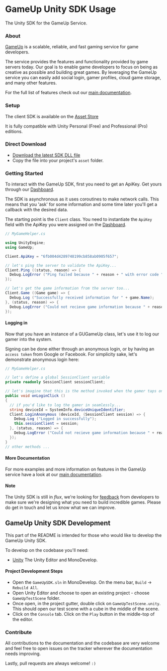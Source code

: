 GameUp Unity SDK Usage
====================

The Unity SDK for the GameUp Service.

### About
[GameUp](https://gameup.io/) is a scalable, reliable, and fast gaming service for game developers.

The service provides the features and functionality provided by game servers today. Our goal is to enable game developers to focus on being as creative as possible and building great games. By leveraging the GameUp service you can easily add social login, gamer profiles, cloud game storage, and many other features.

For the full list of features check out our [main documentation](https://gameup.io/docs/).

### Setup
The client SDK is available on the [Asset Store](https://www.assetstore.unity3d.com/#!/content/32782)

It is fully compatible with Unity Personal (Free) and Professional (Pro) editions.

### Direct Download

* [Download the latest SDK DLL file](https://github.com/gameup-io/gameup-unity-sdk/releases)
* Copy the file into your project's `asset` folder.

### Getting Started

To interact with the GameUp SDK, first you need to get an ApiKey. Get yours through our [Dashboard](https://dashboard.gameup.io).

The SDK is asynchronous as it uses coroutines to make network calls. This means that you 'ask' for some information and some time later you'll get a callback with the desired data. 

The starting point is the `Client` class. You need to instantiate the `ApiKey` field with the ApiKey you were assigned on the [Dashboard](https://dashboard.gameup.io). 

```C#
// MyGameHelper.cs

using UnityEngine;
using GameUp;

Client.ApiKey = "6fb004d4289748199cb858ab0905f657";

// let's ping the server to validate the ApiKey...
Client.Ping ((status, reason) => {
  Debug.LogError ("Ping failed because " + reason + " with error code " + status);
});

// let's get the game information from the server too...
Client.Game ((Game game) => {
  Debug.Log ("Successfully received information for " + game.Name);
}, (status, reason) => {
  Debug.LogError ("Could not recieve game information because " + reason);
});

```

#### Logging in

Now that you have an instance of a GUGameUp class, let's use it to log our gamer into the system. 

Signing can be done either through an anonymous login, or by having an `access token` from Google or Facebook. For simplicity sake, let's demonstrate anonymous login here:

```C#
// MyGameHelper.cs

// let's define a global SessionClient variable
private readonly SessionClient sessionClient;

// let's imagine that this is the method invoked when the gamer taps on 'Sign in' in your game.
public void onLoginClick ()
{
  // if you'd like to log the gamer in seamlessly...
  string deviceId = SystemInfo.deviceUniqueIdentifier;
  Client.LoginAnonymous (deviceId, (SessionClient session) => {
    Debug.Log ("Logged in successfully");
    this.sessionClient = session;
  }, (status, reason) => {
    Debug.LogError ("Could not recieve game information because " + reason + " with error code " + status);
  });
}
// other methods ...
```

#### More Documentation

For more examples and more information on features in the GameUp service have a look at our [main documentation](https://gameup.io/docs/?unity).

#### Note

The Unity SDK is still in _flux_, we're looking for [feedback](mailto:hello@gameup.io) from developers to make sure we're designing what you need to build incredible games. Please do get in touch and let us know what we can improve.

## GameUp Unity SDK Development

This part of the README is intended for those who would like to develop the GameUp Unity SDK.

To develop on the codebase you'll need:

* [Unity](https://unity3d.com/get-unity) The Unity Editor and MonoDevelop.

#### Project Development Steps

* Open the `GameUpSDK.sln` in MonoDevelop. On the menu bar, `Build` -> `Rebuild All`.
* Open Unity Editor and choose to open an existing project - choose `GameUpTestScene` folder.
* Once open, in the project gutter, double click on `GameUpTestScene.unity`. This should open our test scene with a cube in the middle of the scene.
* Click on the `Console` tab. Click on the `Play` button in the middle-top of the editor.

### Contribute

All contributions to the documentation and the codebase are very welcome and feel free to open issues on the tracker wherever the documentation needs improving.

Lastly, pull requests are always welcome! `:)`
